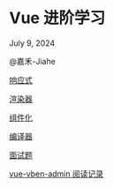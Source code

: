 # Vue 进阶学习

July 9, 2024 

@嘉禾-Jiahe 

[响应式](Vue%20%E8%BF%9B%E9%98%B6%E5%AD%A6%E4%B9%A0%2086eca657d01441dc95cd6c2ea3f6a920/%E5%93%8D%E5%BA%94%E5%BC%8F%2096e118ed00324a7485c6021ecf246d16.md)

[渲染器](Vue%20%E8%BF%9B%E9%98%B6%E5%AD%A6%E4%B9%A0%2086eca657d01441dc95cd6c2ea3f6a920/%E6%B8%B2%E6%9F%93%E5%99%A8%20289f44d21cb04181bd36c1578e04f285.md)

[组件化](Vue%20%E8%BF%9B%E9%98%B6%E5%AD%A6%E4%B9%A0%2086eca657d01441dc95cd6c2ea3f6a920/%E7%BB%84%E4%BB%B6%E5%8C%96%20e4327bf1a41e41f2a9bda97646c8e454.md)

[编译器](Vue%20%E8%BF%9B%E9%98%B6%E5%AD%A6%E4%B9%A0%2086eca657d01441dc95cd6c2ea3f6a920/%E7%BC%96%E8%AF%91%E5%99%A8%20846b122665d74b0385e216ce0d4a8e84.md)

[面试题](Vue%20%E8%BF%9B%E9%98%B6%E5%AD%A6%E4%B9%A0%2086eca657d01441dc95cd6c2ea3f6a920/%E9%9D%A2%E8%AF%95%E9%A2%98%20ed0c703f2e854581bc80433e53fe10e8.md)

[vue-vben-admin 阅读记录](Vue%20%E8%BF%9B%E9%98%B6%E5%AD%A6%E4%B9%A0%2086eca657d01441dc95cd6c2ea3f6a920/vue-vben-admin%20%E9%98%85%E8%AF%BB%E8%AE%B0%E5%BD%95%20b62951455bec4b9e8d5fb6363c874958.md)